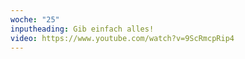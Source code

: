 ```yaml
---
woche: "25"
inputheading: Gib einfach alles!
video: https://www.youtube.com/watch?v=9ScRmcpRip4
---
```

